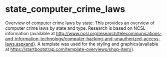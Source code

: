 # state_computer_crime_laws
Overview of computer crime laws by state: 
This provides an overview of computer crime laws by state and type. Research is based on NCSL information (available at http://www.ncsl.org/research/telecommunications-and-information-technology/computer-hacking-and-unauthorized-access-laws.aspxand). A template was used for the styling and graphics(available at https://startbootstrap.com/template-overviews/shop-item/).
